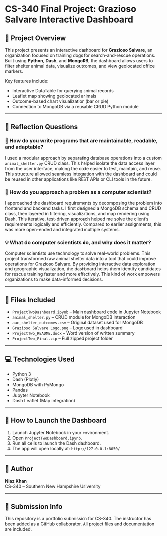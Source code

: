 # CS-340 Final Project: Grazioso Salvare Interactive Dashboard

## 📘 Project Overview

This project presents an interactive dashboard for **Grazioso Salvare**, an organization focused on training dogs for search-and-rescue operations. Built using **Python**, **Dash**, and **MongoDB**, the dashboard allows users to filter shelter animal data, visualize outcomes, and view geolocated office markers.

Key features include:
- Interactive DataTable for querying animal records
- Leaflet map showing geolocated animals
- Outcome-based chart visualization (bar or pie)
- Connection to MongoDB via a reusable CRUD Python module

---

## 💭 Reflection Questions

### 🧠 How do you write programs that are maintainable, readable, and adaptable?

I used a modular approach by separating database operations into a custom `animal_shelter.py` CRUD class. This helped isolate the data access layer from the user interface, making the code easier to test, maintain, and reuse. This structure allowed seamless integration with the dashboard and could be reused in other applications like REST APIs or CLI tools in the future.

### 🧩 How do you approach a problem as a computer scientist?

I approached the dashboard requirements by decomposing the problem into frontend and backend tasks. I first designed a MongoDB schema and CRUD class, then layered in filtering, visualizations, and map rendering using Dash. This iterative, test-driven approach helped me solve the client’s requirements logically and efficiently. Compared to earlier assignments, this was more open-ended and integrated multiple systems.

### 💡 What do computer scientists do, and why does it matter?

Computer scientists use technology to solve real-world problems. This project transformed raw animal shelter data into a tool that could improve operations for Grazioso Salvare. By providing interactive data exploration and geographic visualization, the dashboard helps them identify candidates for rescue training faster and more effectively. This kind of work empowers organizations to make data-informed decisions.

---

## 📂 Files Included

- `ProjectTwoDashboard.ipynb` – Main dashboard code in Jupyter Notebook
- `animal_shelter.py` – CRUD module for MongoDB interaction
- `aac_shelter_outcomes.csv` – Original dataset used for MongoDB
- `Grazioso Salvare Logo.png` – Logo used in dashboard
- `ProjectTwo_README.docx` – Word version of written summary
- `ProjectTwo_Final.zip` – Full zipped project folder

---

## 💻 Technologies Used

- Python 3
- Dash (Plotly)
- MongoDB with PyMongo
- Pandas
- Jupyter Notebook
- Dash Leaflet (Map integration)

---

## 🚀 How to Launch the Dashboard

1. Launch Jupyter Notebook in your environment.
2. Open `ProjectTwoDashboard.ipynb`.
3. Run all cells to launch the Dash dashboard.
4. The app will open locally at: `http://127.0.0.1:8050/`

---

## 👤 Author

**Niaz Khan**  
CS-340 – Southern New Hampshire University

---

## 🔗 Submission Info

This repository is a portfolio submission for CS-340. The instructor has been added as a GitHub collaborator. All project files and documentation are included.
